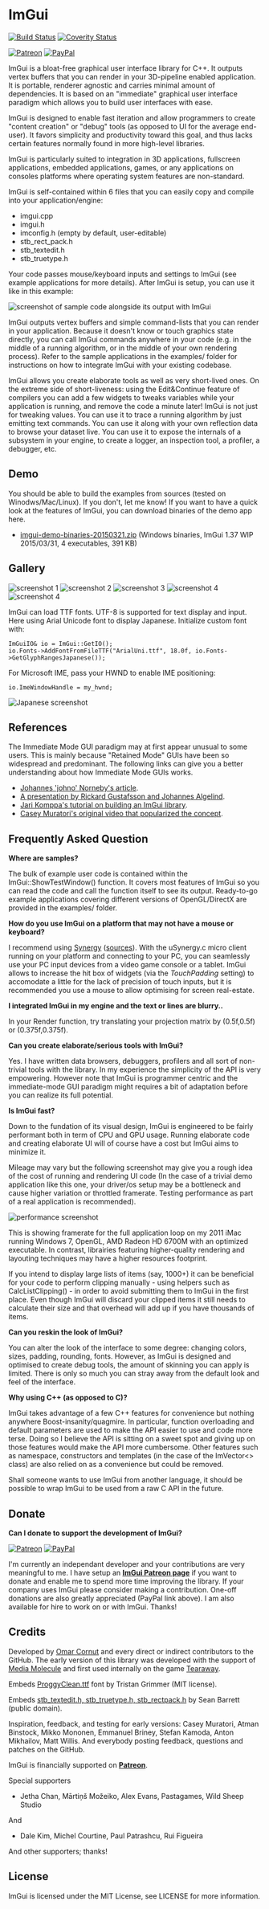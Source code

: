 ImGui
=====
[![Build Status](https://travis-ci.org/ocornut/imgui.svg?branch=master)](https://travis-ci.org/ocornut/imgui)
[![Coverity Status](https://scan.coverity.com/projects/4720/badge.svg)](https://scan.coverity.com/projects/4720)

[![Patreon](https://cloud.githubusercontent.com/assets/8225057/5990484/70413560-a9ab-11e4-8942-1a63607c0b00.png)](http://www.patreon.com/imgui) [![PayPal](https://www.paypalobjects.com/en_US/i/btn/btn_donate_LG.gif)](https://www.paypal.com/cgi-bin/webscr?cmd=_s-xclick&hosted_button_id=5Q73FPZ9C526U)

ImGui is a bloat-free graphical user interface library for C++. It outputs vertex buffers that you can render in your 3D-pipeline enabled application. It is portable, renderer agnostic and carries minimal amount of dependencies. It is based on an "immediate" graphical user interface paradigm which allows you to build user interfaces with ease.

ImGui is designed to enable fast iteration and allow programmers to create "content creation" or "debug" tools (as opposed to UI for the average end-user). It favors simplicity and productivity toward this goal, and thus lacks certain features normally found in more high-level libraries.

ImGui is particularly suited to integration in 3D applications, fullscreen applications, embedded applications, games, or any applications on consoles platforms where operating system features are non-standard. 

ImGui is self-contained within 6 files that you can easily copy and compile into your application/engine:

  - imgui.cpp
  - imgui.h
  - imconfig.h (empty by default, user-editable)
  - stb_rect_pack.h
  - stb_textedit.h
  - stb_truetype.h

Your code passes mouse/keyboard inputs and settings to ImGui (see example applications for more details). After ImGui is setup, you can use it like in this example:

![screenshot of sample code alongside its output with ImGui](/web/code_sample_01.png?raw=true)

ImGui outputs vertex buffers and simple command-lists that you can render in your application. Because it doesn't know or touch graphics state directly, you can call ImGui commands anywhere in your code (e.g. in the middle of a running algorithm, or in the middle of your own rendering process). Refer to the sample applications in the examples/ folder for instructions on how to integrate ImGui with your existing codebase. 

ImGui allows you create elaborate tools as well as very short-lived ones. On the extreme side of short-liveness: using the Edit&Continue feature of compilers you can add a few widgets to tweaks variables while your application is running, and remove the code a minute later! ImGui is not just for tweaking values. You can use it to trace a running algorithm by just emitting text commands. You can use it along with your own reflection data to browse your dataset live. You can use it to expose the internals of a subsystem in your engine, to create a logger, an inspection tool, a profiler, a debugger, etc. 

Demo
----

You should be able to build the examples from sources (tested on Winodws/Mac/Linux). If you don't, let me know! If you want to have a quick look at the features of ImGui, you can download binaries of the demo app here.
- [imgui-demo-binaries-20150321.zip](http://www.miracleworld.net/imgui/binaries/imgui-demo-binaries-20150321.zip) (Windows binaries, ImGui 1.37 WIP 2015/03/31, 4 executables, 391 KB)


Gallery
-------

![screenshot 1](/web/test_window_01.png?raw=true)
![screenshot 2](/web/test_window_02.png?raw=true)
![screenshot 3](/web/test_window_03.png?raw=true)
![screenshot 4](/web/test_window_04.png?raw=true)
![screenshot 4](/web/examples_02.png?raw=true)

ImGui can load TTF fonts. UTF-8 is supported for text display and input. Here using Arial Unicode font to display Japanese. Initialize custom font with:
```
ImGuiIO& io = ImGui::GetIO();
io.Fonts->AddFontFromFileTTF("ArialUni.ttf", 18.0f, io.Fonts->GetGlyphRangesJapanese());
```
For Microsoft IME, pass your HWND to enable IME positioning:
```
io.ImeWindowHandle = my_hwnd;
```
![Japanese screenshot](/web/code_sample_01_jp.png?raw=true)

References
----------

The Immediate Mode GUI paradigm may at first appear unusual to some users. This is mainly because "Retained Mode" GUIs have been so widespread and predominant. The following links can give you a better understanding about how Immediate Mode GUIs works. 
- [Johannes 'johno' Norneby's article](http://www.johno.se/book/imgui.html).
- [A presentation by Rickard Gustafsson and Johannes Algelind](http://www.cse.chalmers.se/edu/year/2011/course/TDA361/Advanced%20Computer%20Graphics/IMGUI.pdf).
- [Jari Komppa's tutorial on building an ImGui library](http://iki.fi/sol/imgui/).
- [Casey Muratori's original video that popularized the concept](https://mollyrocket.com/861).

Frequently Asked Question
-------------------------

<b>Where are samples?</b>

The bulk of example user code is contained within the ImGui::ShowTestWindow() function. It covers most features of ImGui so you can read the code and call the function itself to see its output. Ready-to-go example applications covering different versions of OpenGL/DirectX are provided in the examples/ folder. 

<b>How do you use ImGui on a platform that may not have a mouse or keyboard?</b>

I recommend using [Synergy](http://synergy-project.org) ([sources](https://github.com/synergy/synergy)). With the uSynergy.c micro client running on your platform and connecting to your PC, you can seamlessly use your PC input devices from a video game console or a tablet. ImGui allows to increase the hit box of widgets (via the _TouchPadding_ setting) to accomodate a little for the lack of precision of touch inputs, but it is recommended you use a mouse to allow optimising for screen real-estate.

<b>I integrated ImGui in my engine and the text or lines are blurry..</b>

In your Render function, try translating your projection matrix by (0.5f,0.5f) or (0.375f,0.375f).

<b>Can you create elaborate/serious tools with ImGui?</b>

Yes. I have written data browsers, debuggers, profilers and all sort of non-trivial tools with the library. In my experience the simplicity of the API is very empowering. However note that ImGui is programmer centric and the immediate-mode GUI paradigm might requires a bit of adaptation before you can realize its full potential. 

<b>Is ImGui fast?</b>

Down to the fundation of its visual design, ImGui is engineered to be fairly performant both in term of CPU and GPU usage. Running elaborate code and creating elaborate UI will of course have a cost but ImGui aims to minimize it.

Mileage may vary but the following screenshot may give you a rough idea of the cost of running and rendering UI code (In the case of a trivial demo application like this one, your driver/os setup may be a bottleneck and cause higher variation or throttled framerate. Testing performance as part of a real application is recommended).

![performance screenshot](/web/performance_01.png?raw=true)

This is showing framerate for the full application loop on my 2011 iMac running Windows 7, OpenGL, AMD Radeon HD 6700M with an optimized executable.
In contrast, librairies featuring higher-quality rendering and layouting techniques may have a higher resources footprint.

If you intend to display large lists of items (say, 1000+) it can be beneficial for your code to perform clipping manually - using helpers such as CalcListClipping() - in order to avoid submitting them to ImGui in the first place. Even though ImGui will discard your clipped items it still needs to calculate their size and that overhead will add up if you have thousands of items.

<b>Can you reskin the look of ImGui?</b>

You can alter the look of the interface to some degree: changing colors, sizes, padding, rounding, fonts. However, as ImGui is designed and optimised to create debug tools, the amount of skinning you can apply is limited. There is only so much you can stray away from the default look and feel of the interface. 

<b>Why using C++ (as opposed to C)?</b>

ImGui takes advantage of a few C++ features for convenience but nothing anywhere Boost-insanity/quagmire. In particular, function overloading and default parameters are used to make the API easier to use and code more terse. Doing so I believe the API is sitting on a sweet spot and giving up on those features would make the API more cumbersome. Other features such as namespace, constructors and templates (in the case of the ImVector<> class) are also relied on as a convenience but could be removed.

Shall someone wants to use ImGui from another language, it should be possible to wrap ImGui to be used from a raw C API in the future.

Donate
------

<b>Can I donate to support the development of ImGui?</b>

[![Patreon](https://cloud.githubusercontent.com/assets/8225057/5990484/70413560-a9ab-11e4-8942-1a63607c0b00.png)](http://www.patreon.com/imgui) [![PayPal](https://www.paypalobjects.com/en_US/i/btn/btn_donate_LG.gif)](https://www.paypal.com/cgi-bin/webscr?cmd=_s-xclick&hosted_button_id=5Q73FPZ9C526U)

I'm currently an independant developer and your contributions are very meaningful to me. I have setup an [**ImGui Patreon page**](http://www.patreon.com/imgui) if you want to donate and enable me to spend more time improving the library. If your company uses ImGui please consider making a contribution. One-off donations are also greatly appreciated (PayPal link above). I am also available for hire to work on or with ImGui. Thanks!

Credits
-------

Developed by [Omar Cornut](http://www.miracleworld.net) and every direct or indirect contributors to the GitHub. The early version of this library was developed with the support of [Media Molecule](http://www.mediamolecule.com) and first used internally on the game [Tearaway](http://tearaway.mediamolecule.com). 

Embeds [ProggyClean.ttf](http://upperbounds.net) font by Tristan Grimmer (MIT license).

Embeds [stb_textedit.h, stb_truetype.h, stb_rectpack.h](https://github.com/nothings/stb/) by Sean Barrett (public domain).

Inspiration, feedback, and testing for early versions: Casey Muratori, Atman Binstock, Mikko Mononen, Emmanuel Briney, Stefan Kamoda, Anton Mikhailov, Matt Willis. And everybody posting feedback, questions and patches on the GitHub.

ImGui is financially supported on [**Patreon**](http://www.patreon.com/imgui).

Special supporters 
- Jetha Chan, Mārtiņš Možeiko, Alex Evans, Pastagames, Wild Sheep Studio

And
- Dale Kim, Michel Courtine, Paul Patrashcu, Rui Figueira

And other supporters; thanks!

License
-------

ImGui is licensed under the MIT License, see LICENSE for more information.
